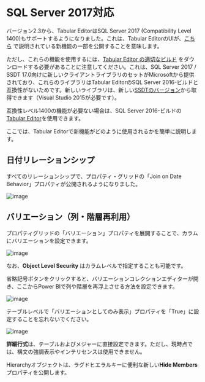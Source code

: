 ﻿# SQL Server 2017対応

バージョン2.3から、Tabular EditorはSQL Server 2017 (Compatibility Level 1400)もサポートするようになりました。これは、Tabular EditorのUIが、[こちら](https://blogs.msdn.microsoft.com/analysisservices/2017/04/19/whats-new-in-sql-server-2017-ctp-2-0-for-analysis-services/) で説明されている新機能の一部を公開することを意味します。

ただし、これらの機能を使用するには、[Tabular Editor の適切なビルド](https://github.com/otykier/TabularEditor/releases/tag/2.5-CL1400) をダウンロードする必要があることに注意してください。これは、SQL Server 2017 / SSDT 17.0向けに新しいクライアントライブラリのセットがMicrosoftから提供されており、これらのライブラリはTabular EditorのSQL Server 2016-ビルドと互換性がないためです。新しいライブラリは、新しい[SSDTのバージョン](https://docs.microsoft.com/en-us/sql/ssdt/download-sql-server-data-tools-ssdt)から取得できます（Visual Studio 2015が必要です）。

互換性レベル1400の機能が必要ない場合は、SQL Server 2016-ビルドの[Tabular Editor](https://github.com/otykier/TabularEditor/releases/tag/2.5)を使用できます。

ここでは、Tabular Editorで新機能がどのように使用されるかを簡単に説明します。

## 日付リレーションシップ

すべてのリレーションシップで、プロパティ・グリッドの「Join on Date Behavior」プロパティが公開されるようになりました。

![image](https://cloud.githubusercontent.com/assets/8976200/25297821/9dd46be0-26f0-11e7-92bf-10a921ed20dc.png)

## バリエーション（列・階層再利用）

プロパティグリッドの「バリエーション」プロパティを展開することで、カラムにバリエーションを設定できます。

![image](https://cloud.githubusercontent.com/assets/8976200/25297845/c69ecc5a-26f0-11e7-93af-b7a2a0cc9310.png)

なお、**Object Level Security** はカラムレベルで指定することも可能です。

省略記号ボタンをクリックすると、バリエーションコレクションエディターが開き、ここからPower BIで列や階層を再浮上させる方法を設定できます。

![image](https://cloud.githubusercontent.com/assets/8976200/25297884/fd4faf58-26f0-11e7-9a1a-df7a1b05f663.png)

テーブルレベルで「バリエーションとしてのみ表示」プロパティを「True」に設定することを忘れないでください。

![image](https://cloud.githubusercontent.com/assets/8976200/25297917/2c1e4b64-26f1-11e7-8ce6-a62aef2b7d8a.png)

**詳細行式**は、テーブルおよびメジャーに直接設定できます。ただし、現時点では、構文の強調表示やインテリセンスは使用できません。

Hierarchyオブジェクトは、ラグドヒエラルキーに便利な新しい**Hide Members**プロパティを公開します。
